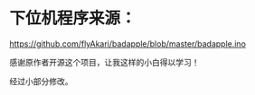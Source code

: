 # 下位机程序来源：
https://github.com/flyAkari/badapple/blob/master/badapple.ino

感谢原作者开源这个项目，让我这样的小白得以学习！

经过小部分修改。
